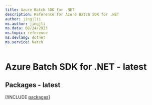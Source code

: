 ```yaml
---
title: Azure Batch SDK for .NET
description: Reference for Azure Batch SDK for .NET
author: jingjlii
ms.author: jingjli
ms.data: 08/24/2023
ms.topic: reference
ms.devlang: dotnet
ms.service: batch
---
```

# Azure Batch SDK for .NET - latest
## Packages - latest
[!INCLUDE [packages](batch-index.md)]